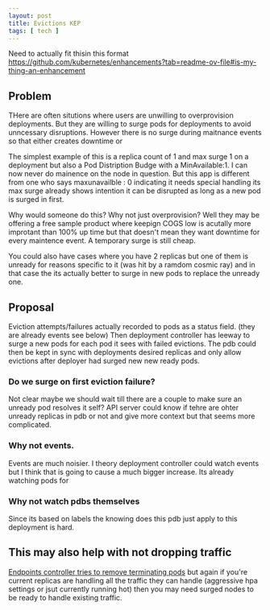 ```yaml
---
layout: post
title: Evictions KEP 
tags: [ tech ]
---
```


Need to actually fit thisin this format
https://github.com/kubernetes/enhancements?tab=readme-ov-file#is-my-thing-an-enhancement

## Problem
THere are often situtions where users are unwilling to overprovision deployments. But they are willing to surge pods for deployments to avoid unncessary disruptions. However there is no surge during maitnance events so that either creates downtime or 

The simplest example of this is a replica count of 1 and max surge 1 on a deployment but also a Pod Distription Budge with a MinAvailable:1. I can now never do mainence on the node in question. But this app is different from one who says maxunavailble : 0 indicating it needs special handling its max surge already shows intention it can be disrupted as long as a new pod is surged in first. 

Why would someone do this? Why not just overprovision?  Well they may be offering a free sample product where keepign COGS low is acutally more improtant than 100% up time but that doesn't mean they want downtime for every maintence event. A temporary surge is still cheap. 

You could also have cases where you have 2 replicas but one of them is unready for reasons specific to it (was hit by a ramdom cosmic ray) and in that case the its actually better to surge in new pods to replace the unready one. 

## Proposal

Eviction attempts/failures actually recorded to pods as a status field.  (they are already events see below)
Then deployment controller has leeway to surge a new pods for each pod it sees with failed evictions.
The pdb could then be kept in sync with deployments desired replicas and only allow evictions after deployer had surged new new ready pods. 

### Do we surge on first eviction failure? 
Not clear maybe we should wait till there are a couple to make sure an unready pod resolves it self? API server could know if tehre are ohter unready replicas in pdb or not and give more context but that seems more complicated. 

### Why not events.
Events are much noisier. I theory deployment controller could watch events but I think that is going to cause a much bigger increase. Its already watching pods for 

### Why not watch pdbs themselves
Since its based on labels the knowing does this pdb just apply to this deployment is hard. 


## This may also help with not dropping traffic 
[Endpoints controller tries to remove terminating pods](https://kubernetes.io/docs/concepts/workloads/pods/pod-lifecycle/)
but again if you're current replicas are handling all the traffic they can handle (aggressive hpa settings or jsut currently running hot) then you may need surged nodes to be ready to  handle existing traffic. 


